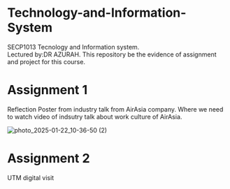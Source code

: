 # Technology-and-Information-System
SECP1013 Tecnology and Information system.<br/> 
Lectured by:DR AZURAH.
This repository be the evidence of assignment and project for this course.

# Assignment 1
Reflection Poster from industry talk from AirAsia company. 
Where we need to watch video of indsutry talk about work culture of AirAsia.

![photo_2025-01-22_10-36-50 (2)](https://github.com/user-attachments/assets/daa860ed-d72c-46c4-af6b-3dc5a28dbe88)


# Assignment 2
UTM digital visit
